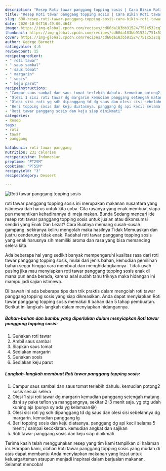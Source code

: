 ```yaml
---
description: "Resep Roti tawar panggang topping sosis | Cara Bikin Roti tawar panggang topping sosis Yang Bisa Manjain Lidah"
title: "Resep Roti tawar panggang topping sosis | Cara Bikin Roti tawar panggang topping sosis Yang Bisa Manjain Lidah"
slug: 690-resep-roti-tawar-panggang-topping-sosis-cara-bikin-roti-tawar-panggang-topping-sosis-yang-bisa-manjain-lidah
date: 2020-10-04T16:49:00.464Z
image: https://img-global.cpcdn.com/recipes/cd60da183bb91524/751x532cq70/roti-tawar-panggang-topping-sosis-foto-resep-utama.jpg
thumbnail: https://img-global.cpcdn.com/recipes/cd60da183bb91524/751x532cq70/roti-tawar-panggang-topping-sosis-foto-resep-utama.jpg
cover: https://img-global.cpcdn.com/recipes/cd60da183bb91524/751x532cq70/roti-tawar-panggang-topping-sosis-foto-resep-utama.jpg
author: George Barnett
ratingvalue: 4.6
reviewcount: 15
recipeingredient:
- " roti tawar"
- " saus sambal"
- " saus tomat"
- " margarin"
- " sosis"
- " keju parut"
recipeinstructions:
- "Campur saus sambal dan saus tomat terlebih dahulu. kemudian potong2 sosis sesuai selera"
- "Olesi 1 sisi roti tawar dg margarin kemudian panggang setengah matang. dsni sy pake teflon ya manggangnya, sekitar 2-3 menit saja. yg ptg udah kuning aja (punya sy ada yg kelamaan😂)"
- "Olesi sisi roti yg sdh dipanggang td dg saus dan olesi sisi sebelahnya dg margarin. kemudian panggang lg"
- "Beri topping sosis dan keju diatasnya. panggang dg api kecil selama 5 menit / sampai kecoklatan. kemudian angkat dan sajikan"
- "Roti tawar panggang sosis dan keju siap dinikmati"
categories:
- Resep
tags:
- roti
- tawar
- panggang

katakunci: roti tawar panggang 
nutrition: 231 calories
recipecuisine: Indonesian
preptime: "PT29M"
cooktime: "PT55M"
recipeyield: "3"
recipecategory: Dessert

---
```



![Roti tawar panggang topping sosis](https://img-global.cpcdn.com/recipes/cd60da183bb91524/751x532cq70/roti-tawar-panggang-topping-sosis-foto-resep-utama.jpg)


roti tawar panggang topping sosis ini merupakan makanan nusantara yang istimewa dan harus untuk kita coba. Cita rasanya yang enak membuat siapa pun menantikan kehadirannya di meja makan.
Bunda Sedang mencari ide resep roti tawar panggang topping sosis untuk jualan atau dikonsumsi sendiri yang Enak Dan Lezat? Cara Buatnya memang susah-susah gampang. sekiranya keliru mengolah maka hasilnya Tidak Memuaskan dan justru cenderung tidak enak. Padahal roti tawar panggang topping sosis yang enak harusnya sih memiliki aroma dan rasa yang bisa memancing selera kita.



Ada beberapa hal yang sedikit banyak mempengaruhi kualitas rasa dari roti tawar panggang topping sosis, mulai dari jenis bahan, kemudian pemilihan bahan segar hingga cara membuat dan menghidangkannya. Tidak usah pusing jika mau menyiapkan roti tawar panggang topping sosis enak di mana pun anda berada, karena asal sudah tahu triknya maka hidangan ini mampu jadi sajian istimewa.


Di bawah ini ada beberapa tips dan trik praktis dalam mengolah roti tawar panggang topping sosis yang siap dikreasikan. Anda dapat menyiapkan Roti tawar panggang topping sosis memakai 6 bahan dan 5 tahap pembuatan. Berikut ini langkah-langkah dalam menyiapkan hidangannya.

<!--inarticleads1-->

##### Bahan-bahan dan bumbu yang diperlukan dalam menyiapkan Roti tawar panggang topping sosis:

1. Gunakan  roti tawar
1. Ambil  saus sambal
1. Siapkan  saus tomat
1. Sediakan  margarin
1. Gunakan  sosis
1. Sediakan  keju parut




<!--inarticleads2-->

##### Langkah-langkah membuat Roti tawar panggang topping sosis:

1. Campur saus sambal dan saus tomat terlebih dahulu. kemudian potong2 sosis sesuai selera
1. Olesi 1 sisi roti tawar dg margarin kemudian panggang setengah matang. dsni sy pake teflon ya manggangnya, sekitar 2-3 menit saja. yg ptg udah kuning aja (punya sy ada yg kelamaan😂)
1. Olesi sisi roti yg sdh dipanggang td dg saus dan olesi sisi sebelahnya dg margarin. kemudian panggang lg
1. Beri topping sosis dan keju diatasnya. panggang dg api kecil selama 5 menit / sampai kecoklatan. kemudian angkat dan sajikan
1. Roti tawar panggang sosis dan keju siap dinikmati




Terima kasih telah menggunakan resep yang tim kami tampilkan di halaman ini. Harapan kami, olahan Roti tawar panggang topping sosis yang mudah di atas dapat membantu Anda menyiapkan makanan yang lezat untuk keluarga/teman ataupun menjadi inspirasi dalam berjualan makanan. Selamat mencoba!
